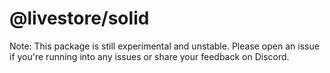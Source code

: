 # @livestore/solid

Note: This package is still experimental and unstable. Please open an issue if you're running into any issues or share your feedback on Discord.
